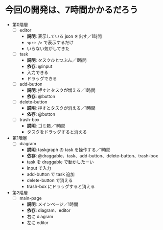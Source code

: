 # 今回の開発は、7時間かかるだろう

- 第0階層
  - [ ] editor
    - **説明**: 表示している json を出す／1時間
    - `<pre />` で表示するだけ
    - いらない気がしてきた
  - [ ] task
    - **説明**: タスクひとつぶん／1時間
    - **依存**: @input
    - 入力できる
    - ドラッグできる
  - [ ] add-button
    - **説明**: 押すとタスクが増える／1時間
    - **依存**: @button
  - [ ] delete-button
    - **説明**: 押すとタスクが消える／1時間
    - **依存**: @button
  - [ ] trash-box
    - **説明**: ゴミ箱／1時間
    - タスクをドラッグすると消える
- 第1階層
  - [ ] diagram
    - **説明**: taskgraph の task を操作する／1時間
    - **依存**: @draggable、task、add-button、delete-button、trash-box
    - task を draggable で動かしたーい
    - input で入力
    - add-button で task 追加
    - delete-button で消える
    - trash-box にドラッグすると消える
- 第2階層
  - [ ] main-page
    - **説明**: メインページ／1時間
    - **依存**: diagram、editor
    - 右に diagram
    - 左に editor
